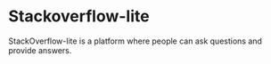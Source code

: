 # Stackoverflow-lite
StackOverflow-lite is a platform where people can ask questions and provide answers. 